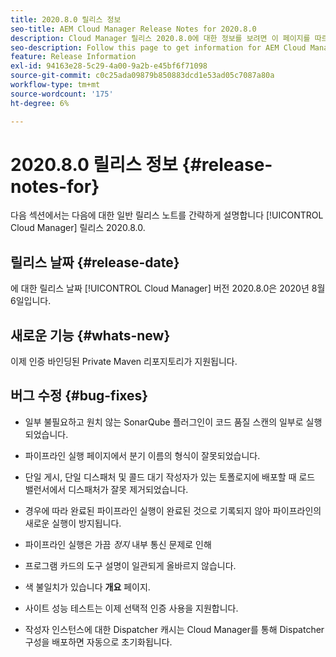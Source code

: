 ```yaml
---
title: 2020.8.0 릴리스 정보
seo-title: AEM Cloud Manager Release Notes for 2020.8.0
description: Cloud Manager 릴리스 2020.8.0에 대한 정보를 보려면 이 페이지를 따르십시오
seo-description: Follow this page to get information for AEM Cloud Manager Release 2020.8.0
feature: Release Information
exl-id: 94163e28-5c29-4a00-9a2b-e45bf6f71098
source-git-commit: c0c25ada09879b850883dcd1e53ad05c7087a80a
workflow-type: tm+mt
source-wordcount: '175'
ht-degree: 6%

---
```


# 2020.8.0 릴리스 정보 {#release-notes-for}

다음 섹션에서는 다음에 대한 일반 릴리스 노트를 간략하게 설명합니다 [!UICONTROL Cloud Manager] 릴리스 2020.8.0.

## 릴리스 날짜 {#release-date}

에 대한 릴리스 날짜 [!UICONTROL Cloud Manager] 버전 2020.8.0은 2020년 8월 6일입니다.

## 새로운 기능 {#whats-new}

이제 인증 바인딩된 Private Maven 리포지토리가 지원됩니다.

## 버그 수정 {#bug-fixes}

* 일부 불필요하고 원치 않는 SonarQube 플러그인이 코드 품질 스캔의 일부로 실행되었습니다.

* 파이프라인 실행 페이지에서 분기 이름의 형식이 잘못되었습니다.

* 단일 게시, 단일 디스패처 및 콜드 대기 작성자가 있는 토폴로지에 배포할 때 로드 밸런서에서 디스패처가 잘못 제거되었습니다.

* 경우에 따라 완료된 파이프라인 실행이 완료된 것으로 기록되지 않아 파이프라인의 새로운 실행이 방지됩니다.

* 파이프라인 실행은 가끔 *정지* 내부 통신 문제로 인해

* 프로그램 카드의 도구 설명이 일관되게 올바르지 않습니다.

* 색 불일치가 있습니다 **개요** 페이지.

* 사이트 성능 테스트는 이제 선택적 인증 사용을 지원합니다.

* 작성자 인스턴스에 대한 Dispatcher 캐시는 Cloud Manager를 통해 Dispatcher 구성을 배포하면 자동으로 초기화됩니다.
